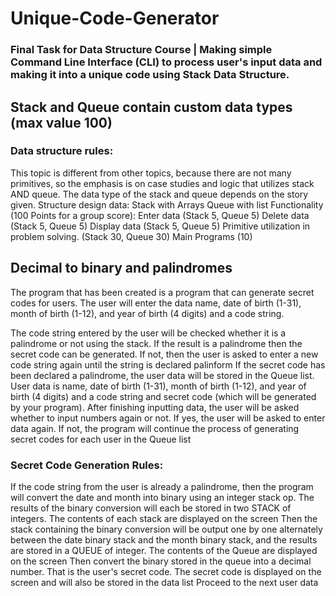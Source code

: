 # Unique-Code-Generator
### Final Task for Data Structure Course | Making simple Command Line Interface (CLI) to process user's input data and making it into a unique code using Stack Data Structure.

## Stack and Queue contain custom data types (max value 100)
### Data structure rules:
This topic is different from other topics, because there are not many primitives, so the emphasis is on case studies and logic that utilizes stack AND queue. The data type of the stack and queue depends on the story given.
Structure design data:
Stack with Arrays
Queue with list
Functionality (100 Points for a group score):
Enter data (Stack 5, Queue 5)
Delete data (Stack 5, Queue 5)
Display data (Stack 5, Queue 5)
Primitive utilization in problem solving. (Stack 30, Queue 30)
Main Programs (10)

## Decimal to binary and palindromes

The program that has been created is a program that can generate secret codes for users.
The user will enter the data name, date of birth (1-31), month of birth (1-12), and year of birth (4 digits) and a code string.

The code string entered by the user will be checked whether it is a palindrome or not using the stack. 
If the result is a palindrome then the secret code can be generated. 
If not, then the user is asked to enter a new code string again until the string is declared palinform
If the secret code has been declared a palindrome, the user data will be stored in the Queue list.
User data is name, date of birth (1-31), month of birth (1-12), and year of birth (4 digits) and a code string and secret code (which will be generated by your program).
After finishing inputting data, the user will be asked whether to input numbers again or not. If yes, the user will be asked to enter data again. If not, the program will continue the process of generating secret codes for each user in the Queue list

### Secret Code Generation Rules:
If the code string from the user is already a palindrome, 
then the program will convert the date and month into binary using an integer stack op. 
The results of the binary conversion will each be stored in two STACK of integers. The contents of each stack are displayed on the screen
Then the stack containing the binary conversion will be output one by one alternately between the date binary stack and the month binary stack, 
and the results are stored in a QUEUE of integer. The contents of the Queue are displayed on the screen
Then convert the binary stored in the queue into a decimal number.
That is the user's secret code. The secret code is displayed on the screen and will also be stored in the data list
Proceed to the next user data
